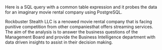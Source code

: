Here is a SQL query with a common table expression and it probes the data for an imaginary movie rental company using PostgreSQL.


Rockbuster Stealth LLC is a renowed movie rental company that is facing punitive competition from other companiesthat offers streaming services. The aim of the analysis is to answer the business questions of the Management Board and provide the Business Intelligence department with data driven insights to assist in their decision making.
